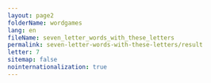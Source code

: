 ```yaml
---
layout: page2
folderName: wordgames
lang: en
fileName: seven_letter_words_with_these_letters
permalink: seven-letter-words-with-these-letters/result
letter: 7
sitemap: false
nointernationalization: true
---
```

